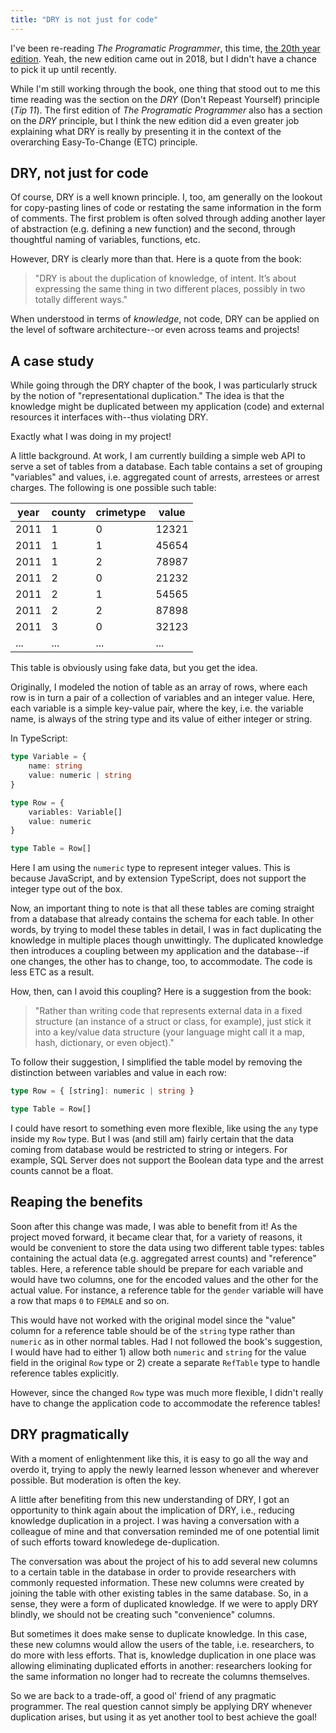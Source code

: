 ```yaml
---
title: "DRY is not just for code"
---
```


I've been re-reading _The Programatic Programmer_, this time, [the 20th year edition](https://www.amazon.com/Pragmatic-Programmer-journey-mastery-Anniversary/dp/0135957052). Yeah, the new edition came out in 2018, but I didn't have a chance to pick it up until recently.

While I'm still working through the book, one thing that stood out to me this time reading was the section on the _DRY_ (Don't Repeast Yourself) principle (_Tip 11_). The first edition of _The Programatic Programmer_ also has a section on the _DRY_ principle, but I think the new edition did a even greater job explaining what DRY is really by presenting it in the context of the overarching Easy-To-Change (ETC) principle.

## DRY, not just for code

Of course, DRY is a well known principle. I, too, am generally on the lookout for copy-pasting lines of code or restating the same information in the form of comments. The first problem is often solved through adding another layer of abstraction (e.g. defining a new function) and the second, through thoughtful naming of variables, functions, etc.

However, DRY is clearly more than that. Here is a quote from the book:

> "DRY is about the duplication of knowledge, of intent. It’s about expressing the same thing in two different places, possibly in two totally different ways."

When understood in terms of _knowledge_, not code, DRY can be applied on the level of software architecture--or even across teams and projects!

## A case study

While going through the DRY chapter of the book, I was particularly struck by the notion of "representational duplication." The idea is that the knowledge might be duplicated between my application (code) and external resources it interfaces with--thus violating DRY. 

Exactly what I was doing in my project!

A little background. At work, I am currently building a simple web API to serve a set of tables from a database. Each table contains a set of grouping "variables" and values, i.e. aggregated count of arrests, arrestees or arrest charges. The following is one possible such table:

year | county | crimetype | value
--- | --- | --- | ---
2011 | 1 | 0 | 12321
2011 | 1 | 1 | 45654
2011 | 1 | 2 | 78987
2011 | 2 | 0 | 21232
2011 | 2 | 1 | 54565
2011 | 2 | 2 | 87898
2011 | 3 | 0 | 32123
... | ... | ... | ...

This table is obviously using fake data, but you get the idea.

Originally, I modeled the notion of table as an array of rows, where each row is in turn a pair of a collection of variables and an integer value. Here, each variable is a simple key-value pair, where the key, i.e. the variable name, is always of the string type and its value of either integer or string.

In TypeScript:

```typescript
type Variable = {
    name: string
    value: numeric | string
}

type Row = {
    variables: Variable[]
    value: numeric
}

type Table = Row[]
```

Here I am using the `numeric` type to represent integer values. This is because JavaScript, and by extension TypeScript, does not support the integer type out of the box.

Now, an important thing to note is that all these tables are coming straight from a database that already contains the schema for each table. In other words, by trying to model these tables in detail, I was in fact duplicating the knowledge in multiple places though unwittingly. The duplicated knowledge then introduces a coupling between my application and the database--if one changes, the other has to change, too, to accommodate. The code is less ETC as a result.

How, then, can I avoid this coupling? Here is a suggestion from the book:

> "Rather than writing code that represents external data in a fixed structure (an instance of a struct or class, for example), just stick it into a key/value data structure (your language might call it a map, hash, dictionary, or even object)."

To follow their suggestion, I simplified the table model by removing the distinction between variables and value in each row:

```typescript
type Row = { [string]: numeric | string }

type Table = Row[]
```

I could have resort to something even more flexible, like using the `any` type inside my `Row` type. But I was (and still am) fairly certain that the data coming from database would be restricted to string or integers. For example, SQL Server does not support the Boolean data type and the arrest counts cannot be a float.

## Reaping the benefits

Soon after this change was made, I was able to benefit from it! As the project moved forward, it became clear that, for a variety of reasons, it would be convenient to store the data using two different table types: tables containing the actual data (e.g. aggregated arrest counts) and "reference" tables. Here, a reference table should be prepare for each variable and would have two columns, one for the encoded values and the other for the actual value. For instance, a reference table for the `gender` variable will have a row that maps `0` to `FEMALE` and so on.

This would have not worked with the original model since the "value" column for a reference table should be of the `string` type rather than `numeric` as in other normal tables. Had I not followed the book's suggestion, I would have had to either 1) allow both `numeric` and `string` for the value field in the original `Row` type or 2) create a separate `RefTable` type to handle reference tables explicitly.

However, since the changed `Row` type was much more flexible, I didn't really have to change the application code to accommodate the reference tables!

## DRY pragmatically

With a moment of enlightenment like this, it is easy to go all the way and overdo it, trying to apply the newly learned lesson whenever and wherever possible. But moderation is often the key.

A little after benefiting from this new understanding of DRY, I got an opportunity to think again about the implication of DRY, i.e., reducing knowledge duplication in a project. I was having a conversation with a colleague of mine and that conversation reminded me of one potential limit of such efforts toward knowledege de-duplication.

The conversation was about the project of his to add several new columns to a certain table in the database in order to provide researchers with commonly requested information. These new columns were created by joining the table with other existing tables in the same database. So, in a sense, they were a form of duplicated knowledge. If we were to apply DRY blindly, we should not be creating such "convenience" columns.

But sometimes it does make sense to duplicate knowledge. In this case, these new columns would allow the users of the table, i.e. researchers, to do more with less efforts. That is, knowledge duplication in one place was allowing eliminating duplicated efforts in another: researchers looking for the same information no longer had to recreate the columns themselves.

So we are back to a trade-off, a good ol' friend of any pragmatic programmer. The real question cannot simply be applying DRY whenever duplication arises, but using it as yet another tool to best achieve the goal!